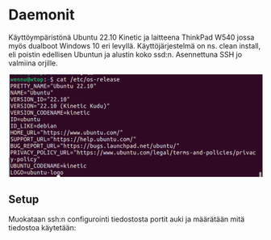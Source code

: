 # Daemonit
Käyttöympäristönä Ubuntu 22.10 Kinetic ja laitteena ThinkPad W540 jossa myös dualboot Windows 10 eri levyllä.
Käyttöjärjestelmä on ns. clean install, eli poistin edellisen Ubuntun ja alustin koko ssd:n.
Asennettuna SSH jo valmiina orjille.

![kuvakaappaus versiosta](screenshots/01-01-versio.png)

## Setup
Muokataan ssh:n configurointi tiedostosta portit auki ja määrätään mitä tiedostoa käytetään:

